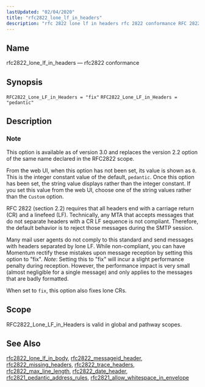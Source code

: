 ```yaml
---
lastUpdated: "02/04/2020"
title: "rfc2822_lone_lf_in_headers"
description: "rfc 2822 lone lf in headers rfc 2822 conformance RFC 2822 Lone LF in Headers fix RFC 2822 Lone LF in Headers pedantic This option is available as of version 3 0 and replaces the version 2 2 option of the same name declared in the RFC 2822 scope From..."
---
```


<a name="conf.ref.rfc2822_lone_lf_in_headers"></a> 
## Name

rfc2822_lone_lf_in_headers — rfc2822 conformance

## Synopsis

`RFC2822_Lone_LF_in_Headers = "fix"`
`RFC2822_Lone_LF_in_Headers = "pedantic"`

<a name="idp11343600"></a> 
## Description

### Note

This option is available as of version 3.0 and replaces the version 2.2 option of the same name declared in the RFC2822 scope.

From the web UI, when this option has not been set, its value is shown as `0`. This is the integer constant value of the default, `pedantic`. Once this option has been set, the string value displays rather than the integer constant. If you set this value from the web UI, choose one of the string values rather than the `Custom` option.

RFC 2822 (section 2.2) requires that all headers end with a carriage return (CR) and a linefeed (LF). Technically, any MTA that accepts messages that do not separate headers with a CR LF sequence is not compliant. Therefore, the default behavior is to reject those messages during the SMTP session.

Many mail user agents do not comply to this standard and send messages with headers separated by lone LF. While non-compliant, you can have Momentum rectify these mistakes upon message reception by setting this option to "fix". *Note*: Setting this to "fix" will incur a slight performance penalty during reception. However, the performance impact is very small (almost negligible for a single message) and only applies to the messages that are badly formatted.

When set to `fix`, this option also fixes lone CRs.

<a name="idp11350896"></a> 
## Scope

RFC2822_Lone_LF_in_Headers is valid in global and pathway scopes.

<a name="idp11352544"></a> 
## See Also

[rfc2822_lone_lf_in_body](/momentum/3/3-reference/3-reference-conf-ref-rfc-2822-lone-lf-in-body), [rfc2822_messageid_header](/momentum/3/3-reference/3-reference-conf-ref-rfc-2822-messageid-header), [rfc2822_missing_headers](/momentum/3/3-reference/3-reference-conf-ref-rfc-2822-missing-headers), [rfc2822_trace_headers](/momentum/3/3-reference/3-reference-conf-ref-rfc-2822-trace-headers), [rfc2822_max_line_length](/momentum/3/3-reference/3-reference-conf-ref-rfc-2822-max-line-length), [rfc2822_date_header](/momentum/3/3-reference/3-reference-conf-ref-rfc-2822-date-header), [rfc2821_pedantic_address_rules](/momentum/3/3-reference/3-reference-conf-ref-rfc-2821-pedantic-address-rules), [rfc2821_allow_whitespace_in_envelope](/momentum/3/3-reference/3-reference-conf-ref-rfc-2821-allow-whitespace-in-envelope)